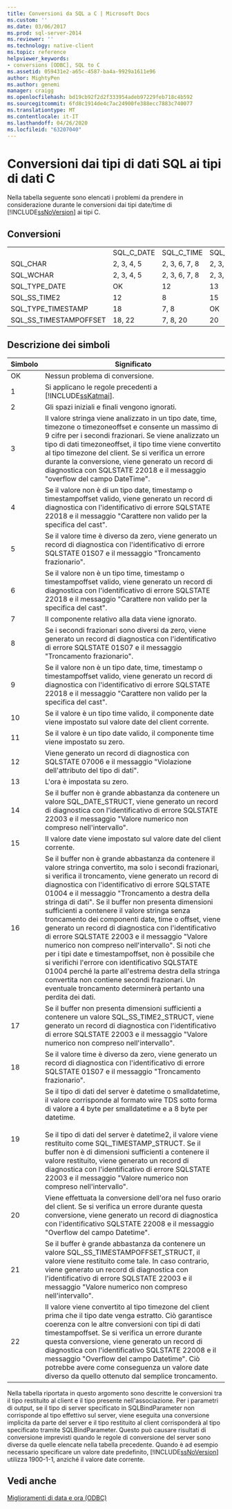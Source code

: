 ```yaml
---
title: Conversioni da SQL a C | Microsoft Docs
ms.custom: ''
ms.date: 03/06/2017
ms.prod: sql-server-2014
ms.reviewer: ''
ms.technology: native-client
ms.topic: reference
helpviewer_keywords:
- conversions [ODBC], SQL to C
ms.assetid: 059431e2-a65c-4587-ba4a-9929a1611e96
author: MightyPen
ms.author: genemi
manager: craigg
ms.openlocfilehash: bd19cb92f2d2f333954adeb97229feb718c4b592
ms.sourcegitcommit: 6fd8c1914de4c7ac24900fe388ecc7883c740077
ms.translationtype: MT
ms.contentlocale: it-IT
ms.lasthandoff: 04/26/2020
ms.locfileid: "63207040"
---
```

# <a name="conversions-from-sql-to-c"></a>Conversioni dai tipi di dati SQL ai tipi di dati C
  Nella tabella seguente sono elencati i problemi da prendere in considerazione durante le conversioni dai tipi date/time di [!INCLUDE[ssNoVersion](../../includes/ssnoversion-md.md)] ai tipi C.  
  
## <a name="conversions"></a>Conversioni  
  
||||||||||  
|-|-|-|-|-|-|-|-|-|  
||SQL_C_DATE|SQL_C_TIME|SQL_C_TIMESTAMP|SQL_C_SS_TIME2|SQL_C_SS_TIMESTAMPOFFSET|SQL_C_BINARY|SQL_C_CHAR|SQL_C_WCHAR|  
|SQL_CHAR|2, 3, 4, 5|2, 3, 6, 7, 8|2, 3, 9, 10, 11|2, 3, 6, 7|2, 3, 9, 10, 11|1|1|1|  
|SQL_WCHAR|2, 3, 4, 5|2, 3, 6, 7, 8|2, 3, 9, 10, 11|2, 3, 6, 7|2, 3, 9, 10, 11|1|1|1|  
|SQL_TYPE_DATE|OK|12|13|12|13, 23|14|16|16|  
|SQL_SS_TIME2|12|8|15|OK|10, 23|17|16|16|  
|SQL_TYPE_TIMESTAMP|18|7, 8|OK|7|23|19|16|16|  
|SQL_SS_TIMESTAMPOFFSET|18, 22|7, 8, 20|20|7, 20|OK|21|16|16|  
  
## <a name="key-to-symbols"></a>Descrizione dei simboli  
  
|Simbolo|Significato|  
|------------|-------------|  
|OK|Nessun problema di conversione.|  
|1|Si applicano le regole precedenti a [!INCLUDE[ssKatmai](../../includes/sskatmai-md.md)].|  
|2|Gli spazi iniziali e finali vengono ignorati.|  
|3|Il valore stringa viene analizzato in un tipo date, time, timezone o timezoneoffset e consente un massimo di 9 cifre per i secondi frazionari. Se viene analizzato un tipo di dati timezoneoffset, il tipo time viene convertito al tipo timezone del client. Se si verifica un errore durante la conversione, viene generato un record di diagnostica con SQLSTATE 22018 e il messaggio "overflow del campo DateTime".|  
|4|Se il valore non è di un tipo date, timestamp o timestampoffset valido, viene generato un record di diagnostica con l'identificativo di errore SQLSTATE 22018 e il messaggio "Carattere non valido per la specifica del cast".|  
|5|Se il valore time è diverso da zero, viene generato un record di diagnostica con l'identificativo di errore SQLSTATE 01S07 e il messaggio "Troncamento frazionario".|  
|6|Se il valore non è un tipo time, timestamp o timestampoffset valido, viene generato un record di diagnostica con l'identificativo di errore SQLSTATE 22018 e il messaggio "Carattere non valido per la specifica del cast".|  
|7|Il componente relativo alla data viene ignorato.|  
|8|Se i secondi frazionari sono diversi da zero, viene generato un record di diagnostica con l'identificativo di errore SQLSTATE 01S07 e il messaggio "Troncamento frazionario".|  
|9|Se il valore non è un tipo date, time, timestamp o timestampoffset valido, viene generato un record di diagnostica con l'identificativo di errore SQLSTATE 22018 e il messaggio "Carattere non valido per la specifica del cast".|  
|10|Se il valore è un tipo time valido, il componente date viene impostato sul valore date del client corrente.|  
|11|Se il valore è un tipo date valido, il componente time viene impostato su zero.|  
|12|Viene generato un record di diagnostica con SQLSTATE 07006 e il messaggio "Violazione dell'attributo del tipo di dati".|  
|13|L'ora è impostata su zero.|  
|14|Se il buffer non è grande abbastanza da contenere un valore SQL_DATE_STRUCT, viene generato un record di diagnostica con l'identificativo di errore SQLSTATE 22003 e il messaggio "Valore numerico non compreso nell'intervallo".|  
|15|Il valore date viene impostato sul valore date del client corrente.|  
|16|Se il buffer non è grande abbastanza da contenere il valore stringa convertito, ma solo i secondi frazionari, si verifica il troncamento, viene generato un record di diagnostica con l'identificativo di errore SQLSTATE 01004 e il messaggio "Troncamento a destra della stringa di dati". Se il buffer non presenta dimensioni sufficienti a contenere il valore stringa senza troncamento dei componenti date, time o offset, viene generato un record di diagnostica con l'identificativo di errore SQLSTATE 22003 e il messaggio "Valore numerico non compreso nell'intervallo". Si noti che per i tipi date e timestampoffset, non è possibile che si verifichi l'errore con identificativo SQLSTATE 01004 perché la parte all'estrema destra della stringa convertita non contiene secondi frazionari. Un eventuale troncamento determinerà pertanto una perdita dei dati.|  
|17|Se il buffer non presenta dimensioni sufficienti a contenere un valore SQL_SS_TIME2_STRUCT, viene generato un record di diagnostica con l'identificativo di errore SQLSTATE 22003 e il messaggio "Valore numerico non compreso nell'intervallo".|  
|18|Se il valore time è diverso da zero, viene generato un record di diagnostica con l'identificativo di errore SQLSTATE 01S07 e il messaggio "Troncamento frazionario".|  
|19|Se il tipo di dati del server è datetime o smalldatetime, il valore corrisponde al formato wire TDS sotto forma di valore a 4 byte per smalldatetime e a 8 byte per datetime.<br /><br /> Se il tipo di dati del server è datetime2, il valore viene restituito come SQL_TIMESTAMP_STRUCT. Se il buffer non è di dimensioni sufficienti a contenere il valore restituito, viene generato un record di diagnostica con l'identificativo di errore SQLSTATE 22003 e il messaggio "Valore numerico non compreso nell'intervallo".|  
|20|Viene effettuata la conversione dell'ora nel fuso orario del client. Se si verifica un errore durante questa conversione, viene generato un record di diagnostica con l'identificativo SQLSTATE 22008 e il messaggio "Overflow del campo Datetime".|  
|21|Se il buffer è grande abbastanza da contenere un valore SQL_SS_TIMESTAMPOFFSET_STRUCT, il valore viene restituito come tale. In caso contrario, viene generato un record di diagnostica con l'identificativo di errore SQLSTATE 22003 e il messaggio "Valore numerico non compreso nell'intervallo".|  
|22|Il valore viene convertito al tipo timezone del client prima che il tipo date venga estratto. Ciò garantisce coerenza con le altre conversioni con tipi di dati timestampoffset. Se si verifica un errore durante questa conversione, viene generato un record di diagnostica con l'identificativo SQLSTATE 22008 e il messaggio "Overflow del campo Datetime". Ciò potrebbe avere come conseguenza un valore date diverso da quello ottenuto dal semplice troncamento.|  
  
 Nella tabella riportata in questo argomento sono descritte le conversioni tra il tipo restituito al client e il tipo presente nell'associazione. Per i parametri di output, se il tipo di server specificato in SQLBindParameter non corrisponde al tipo effettivo sul server, viene eseguita una conversione implicita da parte del server e il tipo restituito al client corrisponderà al tipo specificato tramite SQLBindParameter. Questo può causare risultati di conversione imprevisti quando le regole di conversione del server sono diverse da quelle elencate nella tabella precedente. Quando è ad esempio necessario specificare un valore date predefinito, [!INCLUDE[ssNoVersion](../../includes/ssnoversion-md.md)] utilizza 1900-1-1, anziché il valore date corrente.  
  
## <a name="see-also"></a>Vedi anche  
 [Miglioramenti di data e ora &#40;ODBC&#41;](date-and-time-improvements-odbc.md)  
  
  
